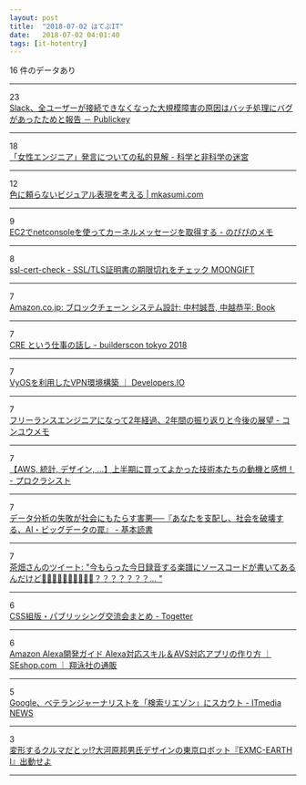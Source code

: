 ```yaml
---
layout: post
title:  "2018-07-02 はてぶIT"
date:   2018-07-02 04:01:40
tags: [it-hotentry]
---
```

16 件のデータあり

<hr><div class="row">
<div class="col-1"><span class="badge badge-pill badge-success h2">23</span></div>
<div class="col-11"><a href='https://www.publickey1.jp/blog/18/slack_1.html' target='_blank'>Slack、全ユーザーが接続できなくなった大規模障害の原因はバッチ処理にバグがあったためと報告 － Publickey</a></div>
</div>
<hr>
<div class="row">
<div class="col-1"><span class="badge badge-pill badge-success h2">18</span></div>
<div class="col-11"><a href='https://shiumachi.hatenablog.com/entry/2018/07/02/005538' target='_blank'>「女性エンジニア」発言についての私的見解 - 科学と非科学の迷宮</a></div>
</div>
<hr>
<div class="row">
<div class="col-1"><span class="badge badge-pill badge-success h2">12</span></div>
<div class="col-11"><a href='https://mkasumi.com/thinking-visual-without-color.html' target='_blank'>色に頼らないビジュアル表現を考える | mkasumi.com</a></div>
</div>
<hr>
<div class="row">
<div class="col-1"><span class="badge badge-pill badge-success h2">9</span></div>
<div class="col-11"><a href='http://nopipi.hatenablog.com/entry/2018/07/01/135813' target='_blank'>EC2でnetconsoleを使ってカーネルメッセージを取得する - のぴぴのメモ</a></div>
</div>
<hr>
<div class="row">
<div class="col-1"><span class="badge badge-pill badge-success h2">8</span></div>
<div class="col-11"><a href='https://www.moongift.jp/2018/07/ssl-cert-check-ssltls%E8%A8%BC%E6%98%8E%E6%9B%B8%E3%81%AE%E6%9C%9F%E9%99%90%E5%88%87%E3%82%8C%E3%82%92%E3%83%81%E3%82%A7%E3%83%83%E3%82%AF/' target='_blank'>ssl-cert-check - SSL/TLS証明書の期限切れをチェック MOONGIFT</a></div>
</div>
<hr>
<div class="row">
<div class="col-1"><span class="badge badge-pill badge-success h2">7</span></div>
<div class="col-11"><a href='https://www.amazon.co.jp/gp/product/4865941150' target='_blank'>Amazon.co.jp: ブロックチェーン システム設計: 中村誠吾, 中越恭平: Book</a></div>
</div>
<hr>
<div class="row">
<div class="col-1"><span class="badge badge-pill badge-success h2">7</span></div>
<div class="col-11"><a href='https://builderscon.io/tokyo/2018/session/8beece5e-abd0-453a-b049-6f21e95816ad' target='_blank'>CRE という仕事の話し - builderscon tokyo 2018</a></div>
</div>
<hr>
<div class="row">
<div class="col-1"><span class="badge badge-pill badge-success h2">7</span></div>
<div class="col-11"><a href='https://dev.classmethod.jp/cloud/aws/vyos-aws-vpn/' target='_blank'>VyOSを利用したVPN環境構築 ｜ Developers.IO</a></div>
</div>
<hr>
<div class="row">
<div class="col-1"><span class="badge badge-pill badge-success h2">7</span></div>
<div class="col-11"><a href='http://konyu.hatenablog.com/entry/2018/07/01/002319' target='_blank'>フリーランスエンジニアになって2年経過、2年間の振り返りと今後の展望 - コンユウメモ</a></div>
</div>
<hr>
<div class="row">
<div class="col-1"><span class="badge badge-pill badge-success h2">7</span></div>
<div class="col-11"><a href='http://www.procrasist.com/entry/techbook2018-h1' target='_blank'>【AWS, 統計, デザイン, ...】上半期に買ってよかった技術本たちの動機と感想！ - プロクラシスト</a></div>
</div>
<hr>
<div class="row">
<div class="col-1"><span class="badge badge-pill badge-success h2">7</span></div>
<div class="col-11"><a href='https://huyukiitoichi.hatenadiary.jp/entry/2018/06/30/080000' target='_blank'>データ分析の失敗が社会にもたらす害悪──『あなたを支配し、社会を破壊する、AI・ビッグデータの罠』 - 基本読書</a></div>
</div>
<hr>
<div class="row">
<div class="col-1"><span class="badge badge-pill badge-success h2">7</span></div>
<div class="col-11"><a href='http://twitter.com/moehagel/status/1012863207176728576' target='_blank'>茶畑さんのツイート: "今もらった今日録音する楽譜にソースコードが書いてあるんだけど🤔🤔🤔🤔🤔🤔🤔🤔🤔🤔？？？？？？？… "</a></div>
</div>
<hr>
<div class="row">
<div class="col-1"><span class="badge badge-pill badge-success h2">6</span></div>
<div class="col-11"><a href='https://togetter.com/li/1242554' target='_blank'>CSS組版・パブリッシング交流会まとめ - Togetter</a></div>
</div>
<hr>
<div class="row">
<div class="col-1"><span class="badge badge-pill badge-success h2">6</span></div>
<div class="col-11"><a href='https://www.seshop.com/product/detail/21826' target='_blank'>Amazon Alexa開発ガイド Alexa対応スキル＆AVS対応アプリの作り方 ｜ SEshop.com ｜ 翔泳社の通販</a></div>
</div>
<hr>
<div class="row">
<div class="col-1"><span class="badge badge-pill badge-success h2">5</span></div>
<div class="col-11"><a href='http://www.itmedia.co.jp/news/articles/1806/30/news020.html' target='_blank'>Google、ベテランジャーナリストを「検索リエゾン」にスカウト - ITmedia NEWS</a></div>
</div>
<hr>
<div class="row">
<div class="col-1"><span class="badge badge-pill badge-success h2">3</span></div>
<div class="col-11"><a href='https://www.digimonostation.jp/0000145638/' target='_blank'>変形するクルマだとッ!?大河原邦男氏デザインの東京ロボット『EXMC-EARTH I』出動せよ</a></div>
</div>
<hr>
